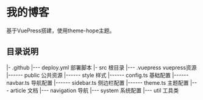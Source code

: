 # 我的博客

基于VuePress搭建，使用theme-hope主题。

## 目录说明

|- .github
|--- deploy.yml  部署脚本
|- src 根目录
|--- .vuepress vuepress资源
|------ public 公共资源
|------ style 样式
|------ config.ts 基础配置
|------ navbar.ts 导航配置
|------ sidebar.ts 侧边栏配置
|------ theme.ts 主题配置
|--- article 文档
|--- navigation 导航
|--- system 系统配置
|--- util 工具类
